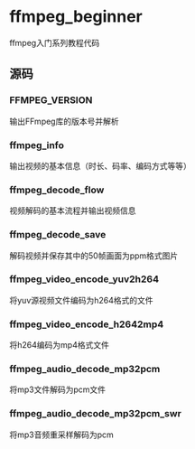 # ffmpeg_beginner

ffmpeg入门系列教程代码

## 源码

### FFMPEG_VERSION

输出FFmpeg库的版本号并解析

### ffmpeg_info

输出视频的基本信息（时长、码率、编码方式等等）

### ffmpeg_decode_flow

视频解码的基本流程并输出视频信息

### ffmpeg_decode_save

解码视频并保存其中的50帧画面为ppm格式图片

### ffmpeg_video_encode_yuv2h264

将yuv源视频文件编码为h264格式的文件

### ffmpeg_video_encode_h2642mp4

将h264编码为mp4格式文件

### ffmpeg_audio_decode_mp32pcm

将mp3文件解码为pcm文件

### ffmpeg_audio_decode_mp32pcm_swr

将mp3音频重采样解码为pcm
